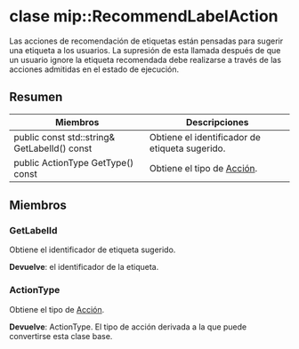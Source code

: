 # <a name="class-miprecommendlabelaction"></a>clase mip::RecommendLabelAction 
Las acciones de recomendación de etiquetas están pensadas para sugerir una etiqueta a los usuarios. La supresión de esta llamada después de que un usuario ignore la etiqueta recomendada debe realizarse a través de las acciones admitidas en el estado de ejecución.
  
## <a name="summary"></a>Resumen
 Miembros                        | Descripciones                                
--------------------------------|---------------------------------------------
 public const std::string& GetLabelId() const  |  Obtiene el identificador de etiqueta sugerido.
 public ActionType GetType() const  |  Obtiene el tipo de [Acción](class_mip_action.md).
  
## <a name="members"></a>Miembros
  
### <a name="getlabelid"></a>GetLabelId
Obtiene el identificador de etiqueta sugerido.

  
**Devuelve**: el identificador de la etiqueta.
  
### <a name="actiontype"></a>ActionType
Obtiene el tipo de [Acción](class_mip_action.md).

  
**Devuelve**: ActionType. El tipo de acción derivada a la que puede convertirse esta clase base.